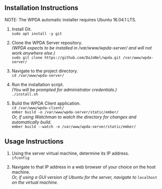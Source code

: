 ## Installation Instructions

NOTE: The WPDA automatic installer requires Ubuntu 16.04.1 LTS.

1. Install Git.  
    `sudo apt install -y git`

2. Clone the WPDA Server repository.  
    *(WPDA expects to be installed in /var/www/wpda-server/ and will not work anywhere else.)*  
    `sudo git clone https://github.com/DaJoNel/wpda.git /var/www/wpda-server/`

3. Navigate to the project directory.  
    `cd /var/www/wpda-server/`

4. Run the installation script.  
    *(You will be prompted for administrator credentials.)*  
    `./install.sh`

5. Build the WPDA Client application.  
    `cd /var/www/wpda-client/`  
    `ember build -o /var/www/wpda-server/static/ember/`  
    *Or, if using Watchman to watch the directory for changes and automatically build.*  
    `ember build --watch -o /var/www/wpda-server/static/ember/`

## Usage Instructions

1. Using the server virtual machine, determine its IP address.  
    `ifconfig`

2. Navigate to that IP address in a web browser of your choice on the host machine.  
    *Or, if using a GUI version of Ubuntu for the server, navigate to* `localhost` *on the virtual machine.*
